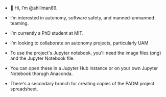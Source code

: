 - 👋 Hi, I’m @ahillman89.
- I’m interested in autonomy, software safety, and manned-unmanned teaming.
- I’m currently a PhD student at MIT.
- I’m looking to collaborate on autonomy projects, particularly UAM

- To use the project's Jupyter notebook, you'll need the image files (png) and the Jupyter Notebook file.
- You can open these in a Jupyter Hub instance or on your own Jupyter Notebook thorugh Anaconda.
- There's a secondary branch for creating copies of the PADM project spreadsheet. 
